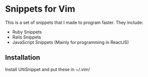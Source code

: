 # Snippets for Vim

This is a set of snippets that I made to program faster. They include:

* Ruby Snippets
* Rails Snippets
* JavaScript Snippets (Mainly for programming in ReactJS)

## Installation

Install UltiSnippet and put these in ~/.vim/
